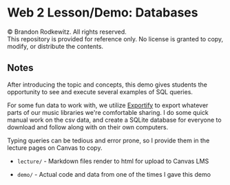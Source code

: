 # Web 2 Lesson/Demo: Databases

© Brandon Rodkewitz. All rights reserved.  
This repository is provided for reference only. No license is granted to copy, modify, or distribute the contents.


## Notes

After introducing the topic and concepts, this demo gives students the opportunity to see and execute several examples of SQL queries.

For some fun data to work with, we utilize [Exportify](https://exportify.net/) to export whatever parts of our music libraries we're comfortable sharing. I do some quick manual work on the csv data, and create a SQLite database for everyone to download and follow along with on their own computers.

Typing queries can be tedious and error prone, so I provide them in the lecture pages on Canvas to copy.

- `lecture/` - Markdown files render to html for upload to Canvas LMS

- `demo/` - Actual code and data from one of the times I gave this demo
